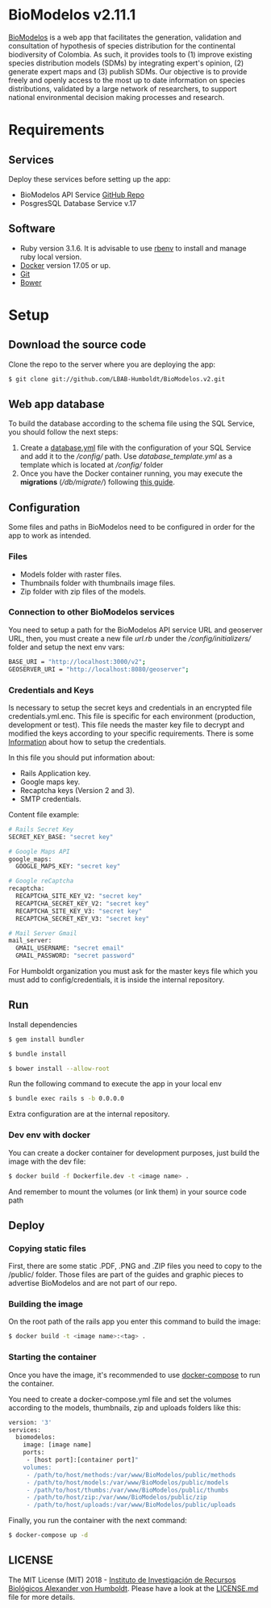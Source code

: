 # BioModelos v2.11.1

[BioModelos](http://biomodelos.humboldt.org.co) is a web app that facilitates the generation, validation and consultation of hypothesis of species distribution for the continental biodiversity of Colombia. As such, it provides tools to (1) improve existing species distribution models (SDMs) by integrating expert's opinion, (2) generate expert maps and (3) publish SDMs. Our objective is to provide freely and openly access to the most up to date information on species distributions, validated by a large network of researchers, to support national environmental decision making processes and research.

# Requirements

## Services

Deploy these services before setting up the app:

- BioModelos API Service [GitHub Repo](https://github.com/LBAB-Humboldt/biomodelos_db_api)
- PosgresSQL Database Service v.17

## Software

- Ruby version 3.1.6. It is advisable to use [rbenv](https://github.com/rbenv/rbenv#installation) to install and manage ruby local version.
- [Docker](https://www.docker.com) version 17.05 or up.
- [Git](https://git-scm.com/)
- [Bower](https://bower.io/)

# Setup

## Download the source code

Clone the repo to the server where you are deploying the app:

```sh
$ git clone git://github.com/LBAB-Humboldt/BioModelos.v2.git
```

## Web app database

To build the database according to the schema file using the SQL Service, you should follow the next steps:

1. Create a [database.yml](https://edgeguides.rubyonrails.org/configuring.html#configuring-a-database) file with the configuration of your SQL Service and add it to the _/config/_ path. Use _database_template.yml_ as a template which is located at _/config/_ folder
2. Once you have the Docker container running, you may execute the **migrations** (_/db/migrate/_) following [this guide](https://edgeguides.rubyonrails.org/active_record_migrations.html#running-migrations).

## Configuration

Some files and paths in BioModelos need to be configured in order for the app to work as intended.

### Files

- Models folder with raster files.
- Thumbnails folder with thumbnails image files.
- Zip folder with zip files of the models.

### Connection to other BioModelos services

You need to setup a path for the BioModelos API service URL and geoserver URL, then, you must create a new file _url.rb_ under the _/config/initializers/_ folder and setup the next env vars:

```sh
BASE_URI = "http://localhost:3000/v2";
GEOSERVER_URI = "http://localhost:8080/geoserver";
```

### Credentials and Keys

Is necessary to setup the secret keys and credentials in an encrypted file credentials.yml.enc. This file is specific for each environment (production, development or test).
This file needs the master key file to decrypt and modified the keys according to your specific requirements.
There is some [Information](https://webcrunch.com/posts/the-complete-guide-to-ruby-on-rails-encrypted-credentials) about how to setup the credentials.

In this file you should put information about:

- Rails Application key.
- Google maps key.
- Recaptcha keys (Version 2 and 3).
- SMTP credentials.

Content file example:

```sh
# Rails Secret Key
SECRET_KEY_BASE: "secret key"

# Google Maps API
google_maps:
  GOOGLE_MAPS_KEY: "secret key"

# Google reCaptcha
recaptcha:
  RECAPTCHA_SITE_KEY_V2: "secret key"
  RECAPTCHA_SECRET_KEY_V2: "secret key"
  RECAPTCHA_SITE_KEY_V3: "secret key"
  RECAPTCHA_SECRET_KEY_V3: "secret key"

# Mail Server Gmail
mail_server:
  GMAIL_USERNAME: "secret email"
  GMAIL_PASSWORD: "secret password"
```

For Humboldt organization you must ask for the master keys file which you must add to config/credentials, it is inside the internal repository.

## Run

Install dependencies

```sh
$ gem install bundler

$ bundle install

$ bower install --allow-root
```

Run the following command to execute the app in your local env

```sh
$ bundle exec rails s -b 0.0.0.0
```
Extra configuration are at the internal repository.

### Dev env with docker

You can create a docker container for development purposes, just build the image with the dev file:

```sh
$ docker build -f Dockerfile.dev -t <image name> .
```

And remember to mount the volumes (or link them) in your source code path

## Deploy

### Copying static files

First, there are some static .PDF, .PNG and .ZIP files you need to copy to the /public/ folder. Those files are part of the guides and graphic pieces to advertise BioModelos and are not part of our repo.

### Building the image

On the root path of the rails app you enter this command to build the image:

```sh
$ docker build -t <image name>:<tag> .
```

### Starting the container

Once you have the image, it's recommended to use [docker-compose](https://docs.docker.com/compose/) to run the container.

You need to create a docker-compose.yml file and set the volumes according to the models, thumbnails, zip and uploads folders like this:

```sh
version: '3'
services:
  biomodelos:
    image: [image name]
    ports:
     - [host port]:[container port]"
    volumes:
     - /path/to/host/methods:/var/www/BioModelos/public/methods
     - /path/to/host/models:/var/www/BioModelos/public/models
     - /path/to/host/thumbs:/var/www/BioModelos/public/thumbs
     - /path/to/host/zip:/var/www/BioModelos/public/zip
     - /path/to/host/uploads:/var/www/BioModelos/public/uploads

```

Finally, you run the container with the next command:

```sh
$ docker-compose up -d
```

## LICENSE

The MIT License (MIT) 2018 - [Instituto de Investigación de Recursos Biológicos Alexander von Humboldt](http://humboldt.org.co). Please have a look at the [LICENSE.md](LICENSE.md) file for more details.
